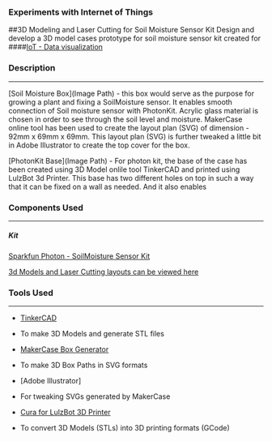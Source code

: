 ### Experiments with Internet of Things
##3D Modeling and Laser Cutting for Soil Moisture Sensor Kit
Design and develop a 3D model cases prototype for soil moisture sensor kit created for
####[IoT - Data visualization](https://github.com/nathan5x/IoT-DataViz)

### Description
---
[Soil Moisture Box](Image Path) - this box would serve as the purpose for growing a plant and fixing a SoilMoisture sensor. It enables smooth connection of Soil moisture sensor with PhotonKit. Acrylic glass material is chosen in order to see through the soil level and moisture. MakerCase online tool has been used to create the layout plan (SVG) of dimension - 92mm x 69mm x 69mm. This layout plan (SVG) is further tweaked a little bit in Adobe Illustrator to create the top cover for the box.

[PhotonKit Base](Image Path) - For photon kit, the base of the case has been created using 3D Model onlile tool TinkerCAD and printed using LulzBot 3d Printer. This base has two different holes on top in such a way that it can be fixed on a wall as needed.  And it also enables

### Components Used
---
##### Kit
[Sparkfun Photon - SoilMoisture Sensor Kit](https://github.com/nathan5x/IoT-DataViz/blob/master/CircuitLayouts/CircuitDiagram.jpg)

[3d Models and Laser Cutting layouts can be viewed here](https://github.com/nathan5x/IoT_3D_Modeling/tree/master/Models)

### Tools Used
---
* [TinkerCAD](https://www.tinkercad.com/things/)
 - To make 3D Models and generate STL files

* [MakerCase Box Generator](http://www.makercase.com/)
 - To make 3D Box Paths in SVG formats

* [Adobe Illustrator]
 - For tweaking SVGs generated by MakerCase

* [Cura for LulzBot 3D Printer](https://www.lulzbot.com/cura)
 - To convert 3D Models (STLs) into 3D printing formats (GCode)
